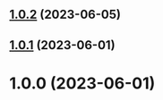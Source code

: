 ## [1.0.2](https://github.com/bolomio/salesforce-authorizer/compare/v1.0.1...v1.0.2) (2023-06-05)

## [1.0.1](https://github.com/bolomio/salesforce-authorizer/compare/v1.0.0...v1.0.1) (2023-06-01)

# 1.0.0 (2023-06-01)
